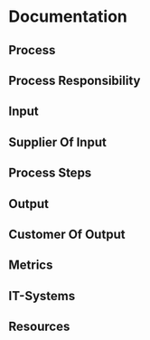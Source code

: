 # Documentation

## Process
<!-- 
instruction: "Your task is to generate a name for the given process."
format: "text"
example: "Order Process"
-->

## Process Responsibility
<!-- 
instruction: "Your task is to describe the given process in maximal 3 sentences."
format: "text"
example: "This process describes the steps that take place from the receipt of an order to the delivery of the goods."
-->

## Input
<!--
instruction: "Your task is to list possible input data that is needed for the given process."
format: "unordered list"
example: [
    "* Customer Information",
    "* Desired date of delivery"
]
-->

## Supplier Of Input
<!--
instruction: "Your task is to define from where the inputs come from."
format: "unordered list"
example: [
    "* Order"
]
-->

## Process Steps
<!--
instruction: "Your task is to list the process steps in their correct order.",
format: "ordered list",
example: [
    "1. Order received",
    "2. Order checked",
    "3. If ok, send order confirmation",
    "4. If no, send cancellation",
    "5. Deliver goods"
]
-->

## Output
<!--
instruction: "Your task is to list possible output data that is generated by the given process.",
format: "unordered list",
example: [
    "* Bill of delivery"
]
-->

## Customer Of Output
<!--
instruction: "Your task is to define who consumes the output.",
format: "unordered list",
example: [
    "* Accounting"
]
-->

## Metrics
<!--
instruction: "Your task is to define plausible metrics for the given process.",
format: "unordered list",
example: [
    "* Time taken from receiving the order to deliver the goods",
    "* Number of deliveries"
]
-->

## IT-Systems
<!--
instruction: "Your task is to define which different IT-Systems are involved in the given process.",
format: "unordered list",
example: [
    "* ERP-System"
]
-->

## Resources
<!--
instruction: "Your task is to define which resources are needed from the given process.",
format: "unordered list",
example: [
    "* Order Processing Department",
    "* Goods Issuing Department"
]
-->
